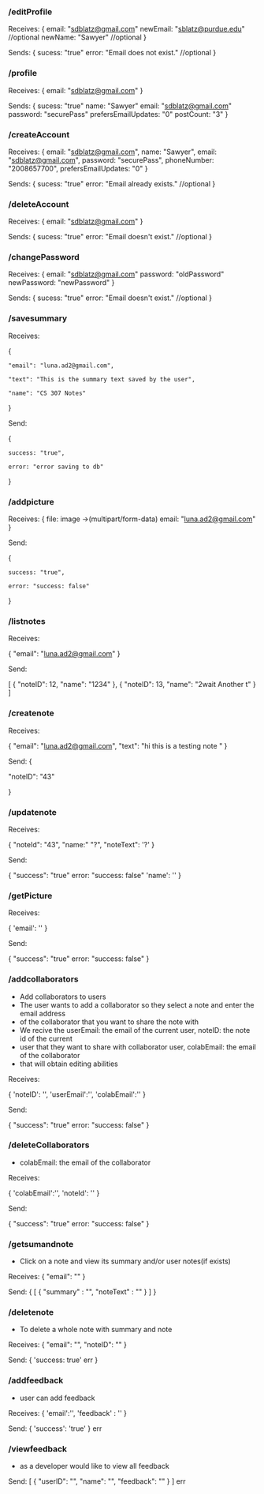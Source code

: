 
### /editProfile
Receives:
{
email: "sdblatz@gmail.com"
newEmail: "sblatz@purdue.edu" //optional
newName: "Sawyer" //optional
}

Sends:
{
sucess: "true"
error: "Email does not exist." //optional
}

### /profile

Receives:
{
email: "sdblatz@gmail.com"
}

Sends:
{
sucess: "true"
name: "Sawyer"
email: "sdblatz@gmail.com"
password: "securePass"
prefersEmailUpdates: "0"
postCount: "3"
}

### /createAccount

Receives:
{
email: "sdblatz@gmail.com",
name: "Sawyer",
email: "sdblatz@gmail.com",
password: "securePass",
phoneNumber: "2008657700",
prefersEmailUpdates: "0"
}

Sends:
{
sucess: "true"
error: "Email already exists." //optional
}

### /deleteAccount

Receives:
{
email: "sdblatz@gmail.com"
}

Sends:
{
sucess: "true"
error: "Email doesn't exist." //optional
}

### /changePassword

Receives:
{
email: "sdblatz@gmail.com"
password: "oldPassword"
newPassword: "newPassword"
}

Sends:
{
sucess: "true"
error: "Email doesn't exist." //optional
}

### /savesummary
Receives:

{

    "email": "luna.ad2@gmail.com",

    "text": "This is the summary text saved by the user",

    "name": "CS 307 Notes"

}

Send:

{

    success: "true",

    error: "error saving to db"

}


### /addpicture

Receives:
{
    file: image ->(multipart/form-data)
    email: "luna.ad2@gmail.com"
}

Send:

{

    success: "true",

    error: "success: false"

}

### /listnotes

Receives:

 {
     "email": "luna.ad2@gmail.com"
 }
 
 Send:

 [
     {
        "noteID": 12,
        "name": "1234"
    },
    {
        "noteID": 13,
        "name": "2wait Another t"
    }
 ]

### /createnote
Receives:

 {
     "email": "luna.ad2@gmail.com", 
     "text": "hi this is a testing note "
 }

Send:
{

 "noteID": "43"

}

### /updatenote

Receives:

{
    "noteId": "43", 
    "name:" "?", 
    "noteText": '?'
}

Send:

{
    "success": "true"
    error: "success: false"
    'name': ''
} 

### /getPicture 

Receives: 

{
    'email': ''
}

Send:

{
    "success": "true"
    error: "success: false"
} 

### /addcollaborators 
* Add collaborators to users
* The user wants to add a collaborator so they select a note and enter the email address
* of the collaborator that you want to share the note with
* We recive the userEmail: the email of the current user, noteID: the note id of the current
* user that they want to share with collaborator user, colabEmail: the email of the collaborator 
* that will obtain editing abilities 

Receives: 

{
    'noteID': '',
    'userEmail':'', 
    'colabEmail':''
}

Send:

{
    "success": "true"
    error: "success: false"
} 

### /deleteCollaborators 
* colabEmail: the email of the collaborator

Receives: 

{
   'colabEmail':'',
   'noteId': ''
}

Send:

{
     "success": "true"
    error: "success: false"
} 

### /getsumandnote
* Click on a note and view its summary and/or user notes(if exists)

 Receives:
 {
     "email": ""
 }

 Send:
 {
     [
         {
             "summary" : "", 
             "noteText" : ""
         }
     ]
 }

 ### /deletenote
* To delete a whole note with summary and note 

Receives:
{
    "email": "", 
    "noteID": "" 
}

Send:
{
    'success: true'
    err
} 

### /addfeedback
* user can add feedback 

Receives: 
    {
        'email':'', 
        'feedback' : ''
    } 

Send:
    {
        'success': 'true'
    }
    err

### /viewfeedback
* as a developer would like to view all feedback
    
Send:
    [
            {
                "userID": "", 
                "name": "", 
                "feedback": ""
            }
    ]
    err

   
